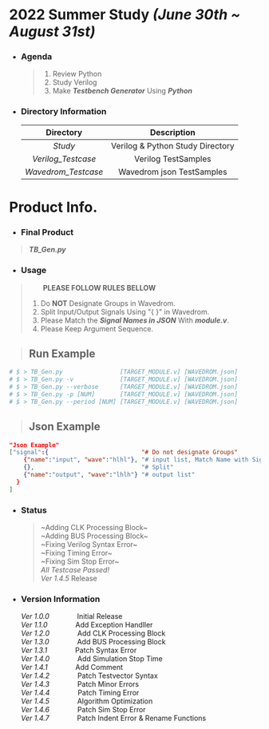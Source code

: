 # 2022 Summer Study  *(June 30th ~ August 31st)*
+ ### Agenda
    >1. Review Python
    >2. Study Verilog
    >3. Make __*Testbench Generator*__ Using __*Python*__  
+ ### Directory Information

    |Directory|Description|  
    |:---:|:--------:|  
    |*Study*|Verilog & Python Study Directory |  
    |*Verilog_Testcase*| Verilog TestSamples |
    |*Wavedrom_Testcase*| Wavedrom json TestSamples |  

# Product Info.
+ ### Final Product
>__*TB_Gen.py*__ 

+ ### Usage
>  __PLEASE FOLLOW RULES BELLOW__
> 1. Do __NOT__ Designate Groups in Wavedrom.  
> 2. Split Input/Output Signals Using "{ }" in Wavedrom.  
> 3. Please Match the __*Signal Names in JSON*__ With __*module.v*__.    
> 4. Please Keep Argument Sequence.  

> ## Run Example  
```bash
# $ > TB_Gen.py                [TARGET_MODULE.v] [WAVEDROM.json] 
# $ > TB_Gen.py -v             [TARGET_MODULE.v] [WAVEDROM.json]
# $ > TB_Gen.py --verbose      [TARGET_MODULE.v] [WAVEDROM.json]
# $ > TB_Gen.py -p [NUM]       [TARGET_MODULE.v] [WAVEDROM.json]
# $ > TB_Gen.py --period [NUM] [TARGET_MODULE.v] [WAVEDROM.json]
```
> ## Json Example  
```json
"Json Example"
["signal":{                          "# Do not designate Groups"
    {"name":"input", "wave":"hlhl"}, "# input list, Match Name with Signals Used in Module"
    {},                              "# Split"
    {"name":"output", "wave":"lhlh"} "# output list"
  }
]    
```

+ ### Status
    > ~Adding CLK Processing Block~  
    > ~Adding BUS Processing Block~  
    > ~Fixing Verilog Syntax Error~  
    > ~Fixing Timing Error~  
    > ~Fixing Sim Stop Error~  
    >_All Testcase Passed!_  
    > *Ver 1.4.5* Release  
+ ### Version Information
    *Ver 1.0.0*    Initial Release  
    *Ver 1.1.0*    Add Exception Handller    
    *Ver 1.2.0*    Add CLK Processing Block  
    *Ver 1.3.0*    Add BUS Processing Block  
    *Ver 1.3.1*    Patch Syntax Error  
    *Ver 1.4.0*    Add Simulation Stop Time  
    *Ver 1.4.1*    Add Comment  
    *Ver 1.4.2*    Patch Testvector Syntax  
    *Ver 1.4.3*    Patch Minor Errors  
    *Ver 1.4.4*    Patch Timing Error  
    *Ver 1.4.5*    Algorithm Optimization  
    *Ver 1.4.6*    Patch Sim Stop Error  
    *Ver 1.4.7*    Patch Indent Error & Rename Functions
